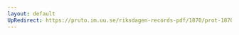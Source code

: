 ```yaml
---
layout: default
UpRedirect: https://pruto.im.uu.se/riksdagen-records-pdf/1870/prot-1870--fk--427/prot-1870--fk--427_030.pdf
---
```

